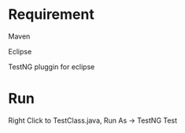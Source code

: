 # Requirement

Maven

Eclipse

TestNG pluggin for eclipse

# Run

Right Click to TestClass.java, Run As -> TestNG Test
